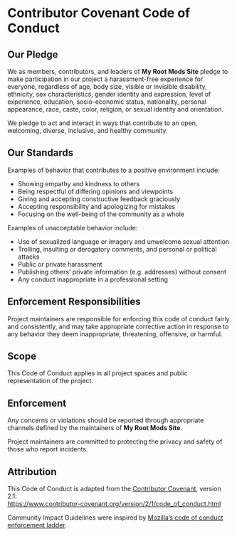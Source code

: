 # Contributor Covenant Code of Conduct

## Our Pledge

We as members, contributors, and leaders of **My Root Mods Site** pledge to make participation in our project a harassment-free experience for everyone, regardless of age, body size, visible or invisible disability, ethnicity, sex characteristics, gender identity and expression, level of experience, education, socio-economic status, nationality, personal appearance, race, caste, color, religion, or sexual identity and orientation.

We pledge to act and interact in ways that contribute to an open, welcoming, diverse, inclusive, and healthy community.

## Our Standards

Examples of behavior that contributes to a positive environment include:

- Showing empathy and kindness to others
- Being respectful of differing opinions and viewpoints
- Giving and accepting constructive feedback graciously
- Accepting responsibility and apologizing for mistakes
- Focusing on the well-being of the community as a whole

Examples of unacceptable behavior include:

- Use of sexualized language or imagery and unwelcome sexual attention
- Trolling, insulting or derogatory comments, and personal or political attacks
- Public or private harassment
- Publishing others’ private information (e.g. addresses) without consent
- Any conduct inappropriate in a professional setting

## Enforcement Responsibilities

Project maintainers are responsible for enforcing this code of conduct fairly and consistently, and may take appropriate corrective action in response to any behavior they deem inappropriate, threatening, offensive, or harmful.

## Scope

This Code of Conduct applies in all project spaces and public representation of the project.

## Enforcement

Any concerns or violations should be reported through appropriate channels defined by the maintainers of **My Root Mods Site**.

Project maintainers are committed to protecting the privacy and safety of those who report incidents.

## Attribution

This Code of Conduct is adapted from the [Contributor Covenant][homepage], version 2.1:  
https://www.contributor-covenant.org/version/2/1/code_of_conduct.html

Community Impact Guidelines were inspired by [Mozilla’s code of conduct enforcement ladder](https://github.com/mozilla/inclusion).

[homepage]: https://www.contributor-covenant.org
